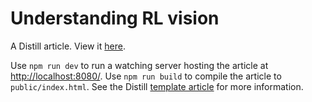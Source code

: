 # Understanding RL vision

A Distill article. View it [here](https://drafts.distill.pub/understanding-rl-vision).

Use `npm run dev` to run a watching server hosting the article at <http://localhost:8080/>.
Use `npm run build` to compile the article to `public/index.html`.
See the Distill [template article](https://github.com/distillpub/post--example) for more information.